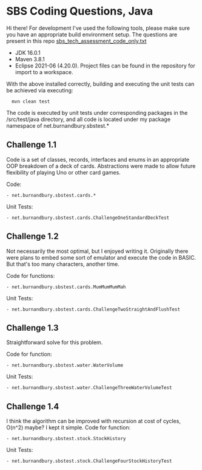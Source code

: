 # SBS Coding Questions, Java
Hi there! For development I've used the following tools, please make sure you have
an appropriate build environment setup. The questions are present in this repo
 [sbs_tech_assessment_code_only.txt](src/main/java/net/burnandbury/sbstest/doc-files/sbs_tech_assessment_code_only.txt)


- JDK 16.0.1
- Maven 3.8.1
- Eclipse 2021-06 (4.20.0). Project files can be found in the repository for import to a workspace.

With the above installed correctly, building and executing the unit tests can be achieved via executing:

```
  mvn clean test
```

The code is executed by unit tests under corresponding packages in the /src/test/java directory,
and all code is located under my package namespace of net.burnandbury.sbstest.*

## Challenge 1.1
Code is a set of classes, records, interfaces and enums in an appropriate OOP breakdown of 
a deck of cards. Abstractions were made to allow future flexibility of playing Uno or other card games.

Code:
```
- net.burnandbury.sbstest.cards.*
```

Unit Tests:
```
- net.burnandbury.sbstest.cards.ChallengeOneStandardDeckTest
```

## Challenge 1.2
Not necessarily the most optimal, but I enjoyed writing it. Originally there were plans to embed some sort
of emulator and execute the code in BASIC. But that's too many characters, another time.

Code for functions:
```
- net.burnandbury.sbstest.cards.MumMumMumMah
```

Unit Tests:
```
- net.burnandbury.sbstest.cards.ChallengeTwoStraightAndFlushTest
```

## Challenge 1.3
Straightforward solve for this problem.

Code for function:
```
- net.burnandbury.sbstest.water.WaterVolume
```

Unit Tests:
```
- net.burnandbury.sbstest.water.ChallengeThreeWaterVolumeTest
```

## Challenge 1.4
I think the algorithm can be improved with recursion at cost of cycles, O(n^2) maybe? I kept it simple.
Code for function:
```
- net.burnandbury.sbstest.stock.StockHistory
```

Unit Tests:
```
- net.burnandbury.sbstest.stock.ChallengeFourStockHistoryTest
```
